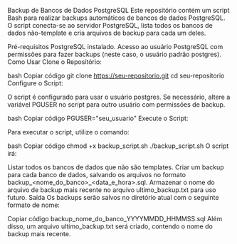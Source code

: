 Backup de Bancos de Dados PostgreSQL
Este repositório contém um script Bash para realizar backups automáticos de bancos de dados PostgreSQL. O script conecta-se ao servidor PostgreSQL, lista todos os bancos de dados não-template e cria arquivos de backup para cada um deles.

Pré-requisitos
PostgreSQL instalado.
Acesso ao usuário PostgreSQL com permissões para fazer backups (neste caso, o usuário padrão postgres).
Como Usar
Clone o Repositório:

bash
Copiar código
git clone https://seu-repositorio.git
cd seu-repositorio
Configure o Script:

O script é configurado para usar o usuário postgres. Se necessário, altere a variável PGUSER no script para outro usuário com permissões de backup.

bash
Copiar código
PGUSER="seu_usuario"
Execute o Script:

Para executar o script, utilize o comando:

bash
Copiar código
chmod +x backup_script.sh
./backup_script.sh
O script irá:

Listar todos os bancos de dados que não são templates.
Criar um backup para cada banco de dados, salvando os arquivos no formato backup_<nome_do_banco>_<data_e_hora>.sql.
Armazenar o nome do arquivo de backup mais recente no arquivo ultimo_backup.txt para uso futuro.
Saída
Os backups serão salvos no diretório atual com o seguinte formato de nome:

Copiar código
backup_nome_do_banco_YYYYMMDD_HHMMSS.sql
Além disso, um arquivo ultimo_backup.txt será criado, contendo o nome do backup mais recente.
